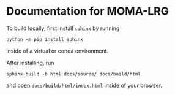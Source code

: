 # Documentation for MOMA-LRG

To build locally, first install `sphinx` by running
```
python -m pip install sphinx
```
inside of a virtual or conda environment.

After installing, run 
```
sphinx-build -b html docs/source/ docs/build/html
```
and open `docs/build/html/index.html` inside of your browser.